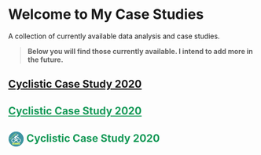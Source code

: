 # **Welcome to My Case Studies** 

A collection of currently available data analysis and case studies.

> **Below you will find those currently available. I intend to add more in the future.**


## [**Cyclistic Case Study 2020**](Cyclistic-Data-Analysis-2020)

## <a href="/Cyclistic Case Study Analysis 2020" style="color: #159957;"><strong>Cyclistic Case Study 2020</strong></a>

## <a href="/Cyclistic Case Study Analysis 2020" style="color: #159957; text-decoration: none;"><img src="Cyclistic-Data-Analysis-2020/images/logo/cyclist1.png" height="32px" style="vertical-align: middle"><strong> Cyclistic Case Study 2020</strong></a>


